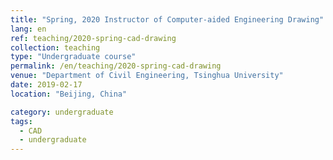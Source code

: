 ```yaml
---
title: "Spring, 2020 Instructor of Computer-aided Engineering Drawing"
lang: en
ref: teaching/2020-spring-cad-drawing
collection: teaching
type: "Undergraduate course"
permalink: /en/teaching/2020-spring-cad-drawing
venue: "Department of Civil Engineering, Tsinghua University"
date: 2019-02-17
location: "Beijing, China"

category: undergraduate
tags: 
  - CAD
  - undergraduate
---
```


